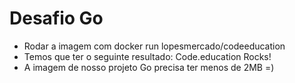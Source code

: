 # Desafio Go
- Rodar a imagem com docker run lopesmercado/codeeducation
- Temos que ter o seguinte resultado: Code.education Rocks!
- A imagem de nosso projeto Go precisa ter menos de 2MB =)